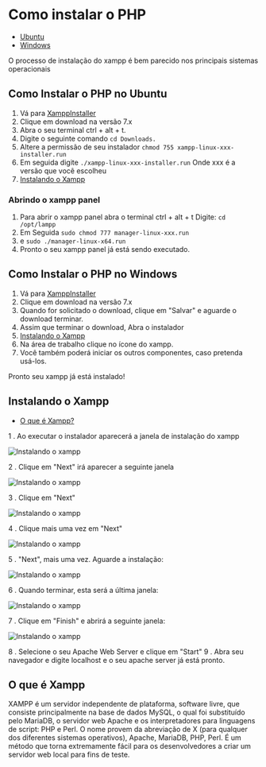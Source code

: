 # Como instalar o PHP

- [Ubuntu](#ubuntu)
- [Windows](#windows)

O processo de instalação do xampp é bem parecido nos principais sistemas operacionais

## Como Instalar o PHP no Ubuntu <a name="ubuntu"></a>

1. Vá para [XamppInstaller](https://www.apachefriends.org/pt_br/download.html)
2. Clique em download na versão 7.x
3. Abra o seu terminal ctrl + alt + t.
4. Digite o seguinte comando ```cd Downloads.```
5. Altere a permissão de seu instalador ```chmod 755 xampp-linux-xxx-installer.run```
6. Em seguida digite ```./xampp-linux-xxx-installer.run``` Onde xxx é a versão que você escolheu
7. [Instalando o Xampp](#instalando_xampp)

### Abrindo o xampp panel
1. Para abrir o xampp panel abra o terminal ctrl + alt + t  Digite: ```cd /opt/lampp```
2. Em Seguida ```sudo chmod 777 manager-linux-xxx.run ```
3. e ```sudo ./manager-linux-x64.run```
4. Pronto o seu xampp panel já está sendo executado.

## Como Instalar o PHP no Windows<a name="windows"></a>

1. Vá para [XamppInstaller](https://www.apachefriends.org/pt_br/download.html)
2. Clique em download na versão 7.x
3. Quando for solicitado o download, clique em "Salvar" e aguarde o download terminar.
4. Assim que terminar o download, Abra o instalador
5. [Instalando o Xampp](#instalando_xampp)
6. Na área de trabalho clique no ícone do xampp.
8. Você também poderá iniciar os outros componentes, caso pretenda usá-los.

Pronto seu xampp já está instalado!

## Instalando o Xampp<a name="instalando_xampp">

- [O que é Xampp?](#xampp)

1 . Ao executar o instalador aparecerá a janela de instalação do xampp

![Instalando o xampp](../../images/xampp1.png)

2 . Clique em "Next" irá aparecer a seguinte janela

![Instalando o xampp](../../images/xampp2.png)

3 . Clique em "Next"

![Instalando o xampp](../../images/xampp3.png)

4 . Clique mais uma vez em "Next"

![Instalando o xampp](../../images/xampp4.png)

5 . "Next", mais uma vez. Aguarde a instalação:

![Instalando o xampp](../../images/xampp5.png)

6 . Quando terminar, esta será a última janela:

![Instalando o xampp](../../images/xampp6.png)

7 . Clique em "Finish" e abrirá a seguinte janela:

![Instalando o xampp](../../images/xampp7.png)

8 . Selecione o seu Apache Web Server e clique em "Start"
9 . Abra seu navegador e digite localhost e o seu apache server já está pronto.


## O que é Xampp<a name="xampp">
XAMPP é um servidor independente de plataforma, software livre, que consiste principalmente na base de dados MySQL, o qual foi substituído pelo MariaDB, o servidor web Apache e os interpretadores para linguagens de script: PHP e Perl. O nome provem da abreviação de X (para qualquer dos diferentes sistemas operativos), Apache, MariaDB, PHP, Perl. É um método que torna extremamente fácil para os desenvolvedores a criar um servidor web local para fins de teste.
